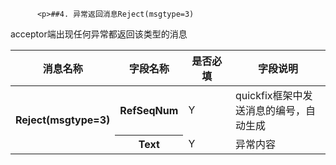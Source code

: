 
          <p>##4. 异常返回消息Reject(msgtype=3)
acceptor端出现任何异常都返回该类型的消息</p>
<table>
	<thead>
		<tr>
			<th>消息名称</th>
			<th>字段名称</th>
			<th width="15%">是否必填</th>
			<th>字段说明</th>
		</tr>
	</thead>
	<tbody>
		<tr>
			<th rowspan="2">Reject(msgtype=3)</th>
			<th>RefSeqNum</th>
			<td>Y</td>
			<td>quickfix框架中发送消息的编号，自动生成</td>
		</tr>
		<tr>
			<th>Text</th>
			<td>Y</td>
			<td>异常内容</td>
		</tr>
	</tbody>
</table>

        